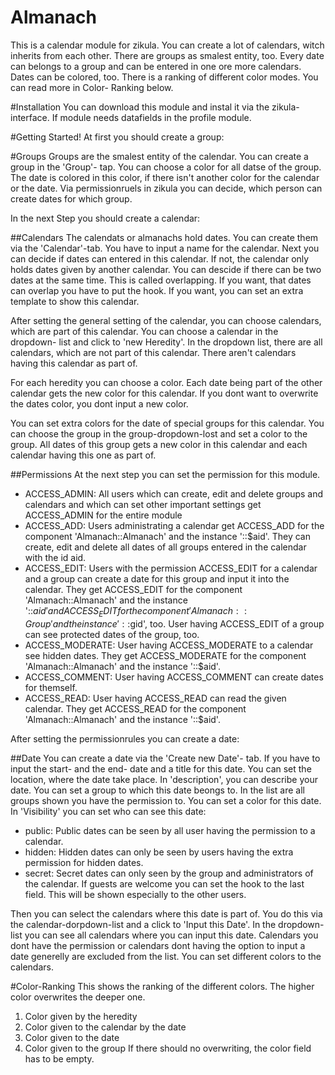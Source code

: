 Almanach
========
This is a calendar module for zikula. You can create a lot of calendars, witch inherits from each other. There are groups as smalest entity, too. Every date can belongs to a group and can be entered in one ore more calendars. Dates can be colored, too. There is a ranking of different color modes. You can read more in Color- Ranking below.

#Installation
You can download this module and instal it via the zikula- interface. If module needs datafields in the profile module.

#Getting Started!
At first you should create a group:

#Groups
Groups are the smalest entity of the calendar. You can create a group in the 'Group'- tap. You can choose a color for all datse of the group. The date is colored in this color, if there isn't another color for the calendar or the date. Via permissionruels in zikula you can decide, which person can create dates for which group.

In the next Step you should create a calendar:

##Calendars
The calendats or almanachs hold dates. You can create them via the 'Calendar'-tab. You have to input a name for the calendar. Next you can decide if dates can entered in this calendar. If not, the calendar only holds dates given by another calendar. You can descide if there can be two dates at the same time. This is called overlapping. If you want, that dates can overlap you have to put the hook. If you want, you can set an extra template to show this calendar.

After setting the general setting of the calendar, you can choose calendars, which are part of this calendar. You can choose a calendar in the dropdown- list and click to 'new Heredity'. In the dropdown list, there are all calendars, which are not part of this calendar. There aren't calendars having this calendar as part of. 

For each heredity you can choose a color. Each date being part of the other calendar gets the new color for this calendar. If you dont want to overwrite the dates color, you dont input a new color.

You can set extra colors for the date of special groups for this calendar. You can choose the group in the group-dropdown-lost and set a color to the group. All dates of this group gets a new color in this calendar and each calendar having this one as part of.

##Permissions
At the next step you can set the permission for this module. 
- ACCESS_ADMIN: All users which can create, edit and delete groups and calendars and which can set other important settings get ACCESS_ADMIN for the entire module
- ACCESS_ADD: Users administrating a calendar get ACCESS_ADD for the component 'Almanach::Almanach' and the instance '::$aid'. They can create, edit and delete all dates of all groups entered in the calendar with the id aid. 
- ACCESS_EDIT: Users with the permission ACCESS_EDIT for a calendar and a group can create a date for this group and input it into the calendar. They get ACCESS_EDIT for the component 'Almanach::Almanach' and the instance '::$aid' and ACCESS_EDIT for the component 'Almanach::Group' and the instance '::$gid', too. User having ACCESS_EDIT of a group can see protected dates of the group, too. 
- ACCESS_MODERATE: User having ACCESS_MODERATE to a calendar see hidden dates. They get ACCESS_MODERATE for the component 'Almanach::Almanach' and the instance '::$aid'.
- ACCESS_COMMENT: User having ACCESS_COMMENT can create dates for themself.
- ACCESS_READ: User having ACCESS_READ can read the given calendar. They get ACCESS_READ for the component 'Almanach::Almanach' and the instance '::$aid'.

After setting the permissionrules you can create a date:

##Date
You can create a date via the 'Create new Date'- tab. If you have to input the start- and the end- date and a title for this date. You can set the location, where the date take place. In 'description', you can describe your date. You can set a group to which this date beongs to. In the list are all groups shown you have the permission to. You can set a color for this date. In 'Visibility' you can set who can see this date:
- public: Public dates can be seen by all user having the permission to a calendar.
- hidden: Hidden dates can only be seen by users having the extra permission for hidden dates.
- secret: Secret dates can only seen by the group and administrators of the calendar.
If guests are welcome you can set the hook to the last field. This will be shown especially to the other users.

Then you can select the calendars where this date is part of. You do this via the calendar-dorpdown-list and a click to 'Input this Date'. In the dropdown-list you can see all calendars where you can input this date. Calendars you dont have the permission or calendars dont having the option to input a date generelly are excluded from the list. You can set different colors to the calendars.

#Color-Ranking
This shows the ranking of the different colors. The higher color overwrites the deeper one.
1. Color given by the heredity
2. Color given to the calendar by the date
3. Color given to the date
4. Color given to the group
If there should no overwriting, the color field has to be empty.
